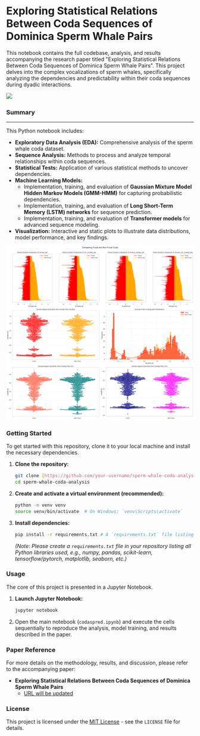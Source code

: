# Exploring Statistical Relations Between Coda Sequences of Dominica Sperm Whale Pairs

This notebook contains the full codebase, analysis, and results accompanying the research paper titled "Exploring Statistical Relations Between Coda Sequences of Dominica Sperm Whale Pairs". This project delves into the complex vocalizations of sperm whales, specifically analyzing the dependencies and predictability within their coda sequences during dyadic interactions.

<img src="https://img.icons8.com/bubbles/50/000000/information.png" style="height:50px;display:inline">

### Summary

---

This Python notebook includes:

* **Exploratory Data Analysis (EDA):** Comprehensive analysis of the sperm whale coda dataset.
* **Sequence Analysis:** Methods to process and analyze temporal relationships within coda sequences.
* **Statistical Tests:** Application of various statistical methods to uncover dependencies.
* **Machine Learning Models:**
    * Implementation, training, and evaluation of **Gaussian Mixture Model Hidden Markov Models (GMM-HMM)** for capturing probabilistic dependencies.
    * Implementation, training, and evaluation of **Long Short-Term Memory (LSTM) networks** for sequence prediction.
    * Implementation, training, and evaluation of **Transformer models** for advanced sequence modeling.
* **Visualization:** Interactive and static plots to illustrate data distributions, model performance, and key findings.

![Coda Features Symmetry](assets/coda%20features%20symmetry.png)

### Getting Started

To get started with this repository, clone it to your local machine and install the necessary dependencies.

1.  **Clone the repository:**
    ```bash
    git clone [https://github.com/your-username/sperm-whale-coda-analysis.git](https://github.com/your-username/sperm-whale-coda-analysis.git)
    cd sperm-whale-coda-analysis
    ```
2.  **Create and activate a virtual environment (recommended):**
    ```bash
    python -m venv venv
    source venv/bin/activate  # On Windows: `venv\Scripts\activate`
    ```
3.  **Install dependencies:**
    ```bash
    pip install -r requirements.txt # A `requirements.txt` file listing all dependencies will be needed.
    ```
    *(Note: Please create a `requirements.txt` file in your repository listing all Python libraries used, e.g., numpy, pandas, scikit-learn, tensorflow/pytorch, matplotlib, seaborn, etc.)*

### Usage

The core of this project is presented in a Jupyter Notebook.

1.  **Launch Jupyter Notebook:**
    ```bash
    jupyter notebook
    ```
2.  Open the main notebook (`codaspred.ipynb`) and execute the cells sequentially to reproduce the analysis, model training, and results described in the paper.

### Paper Reference

For more details on the methodology, results, and discussion, please refer to the accompanying paper:

* **Exploring Statistical Relations Between Coda Sequences of Dominica Sperm Whale Pairs**
    * [URL will be updated]()

### License

This project is licensed under the [MIT License](https://opensource.org/licenses/MIT) - see the `LICENSE` file for details.
